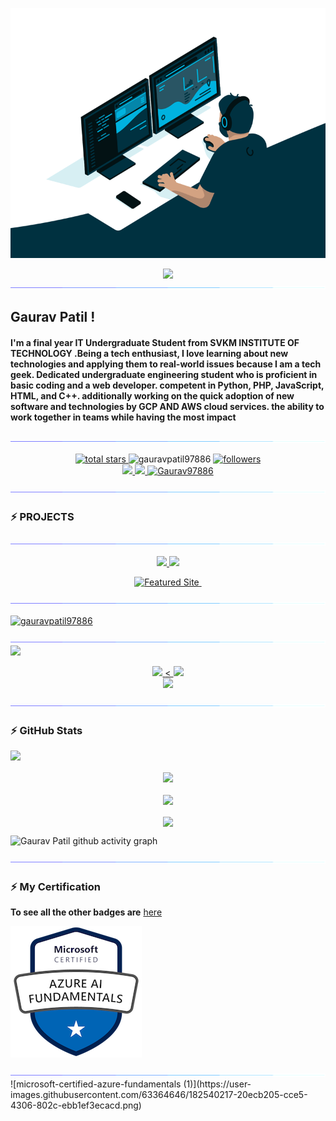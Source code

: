 
<p align='center'>
    <img alt='GIF' src='https://github.com/gauravpatil97886/gauravpatil97886/blob/main/profile-3d-contrib/code.gif?raw=true' width='600' height='400' />
</p>
<div align='center'>
<img src='https://readme-typing-svg.herokuapp.com?font=ubuntu&color=16A085&center=true&lines=hii+I+am+Gaurav+patil;Front+End+Developer;Enthusiastic+Programmer;Open+Source+Contributor;Code+For+Everyone'/>
</div>

<img src="https://github.com/gauravpatil97886/gauravpatil97886/blob/main/gaurav_gif/Line.gif"/>

## Gaurav Patil ! 

<p align='justify'>
<h4>I'm a final year IT Undergraduate Student from SVKM INSTITUTE OF TECHNOLOGY .Being a tech enthusiast, I love learning about new technologies and applying them to real-world issues because I am a tech geek. Dedicated undergraduate engineering student who is proficient in basic coding and a web developer. competent in Python, PHP, JavaScript, HTML, and C++. additionally working on the quick adoption of new software and technologies by GCP AND AWS cloud services. the ability to work together in teams while having the most impact</h4>
<img src="https://github.com/gauravpatil97886/gauravpatil97886/blob/main/gaurav_gif/Line.gif"/>

<br>
<p align='center'>
    <a href='https://github.com/mrhrifat?tab=repositories&sort=stargazers'>
        <img alt='total stars' title='Total stars on GitHub' src='https://custom-icon-badges.herokuapp.com/badge/dynamic/json?logo=star&color=55960c&labelColor=488207&label=Stars&style=for-the-badge&query=%24.stars&url=https://api.github-star-counter.workers.dev/user/gauravpatil97886'/>
    </a>
   <img width="20%" src="https://komarev.com/ghpvc/?username=gauravpatil97886&label=Profile%20views&color=0e75b6&style=flat" alt="gauravpatil97886" />
    <a href='https://github.com/gauravpatil97886?tab=followers'>
        <img alt='followers' title='Follow Me on GitHub' src='https://custom-icon-badges.herokuapp.com/github/followers/gauravpatil97886?color=236ad3&labelColor=1155ba&style=for-the-badge&logo=person-add&label=Follow&logoColor=white'/>
        <br>
    </a>
    <a href='https://www.linkedin.com/in/gauravpatil97886' target='_blank'>
        <img src='https://img.shields.io/badge/linkedin%20-%230077B5.svg?&style=for-the-badge&logo=linkedin&logoColor=white'/>
    </a>
    <a href='gauravpatil97886@gmail.com' target='_blank'>
        <img src='https://img.shields.io/badge/Gmail-D14836?style=for-the-badge&logo=gmail&logoColor=white'/>
    </a>
    <a href="https://twitter.com/Gaurav97886" target="blank"><img src="https://img.shields.io/twitter/follow/Gaurav97886?logo=twitter&style=for-the-badge" alt="Gaurav97886" /></a>
</p>
<img src="https://github.com/gauravpatil97886/gauravpatil97886/blob/main/gaurav_gif/Line.gif"/>

### :zap: PROJECTS

<img src="https://github.com/gauravpatil97886/gauravpatil97886/blob/main/gaurav_gif/Line.gif"/>

<p align='center'>
    <a href='https://github.com/gauravpatil97886/College-Enterprise-Resource-Planning-System-Project-'>
        <img src='https://github-readme-stats.vercel.app/api/pin/?username=gauravpatil97886&repo=College-Enterprise-Resource-Planning-System-Project-&title_color=ffffff&text_color=c9cacc&icon_color=2bbc8a&bg_color=0C1014&hide_border=true&hide=html'/>
    </a>
    <a href='https://github.com/gauravpatil97886/githubprofilefinder'>
        <img src='https://github-readme-stats.vercel.app/api/pin/?username=gauravpatil97886&repo=githubprofilefinder &title_color=ffffff&text_color=c9cacc&icon_color=2bbc8a&bg_color=0C1014&hide_border=true'/>
    </a>
</p>
<p align='center'>
    <a href=>
        <img alt='Featured Site' title='Featured Site'  src='https://custom-icon-badges.herokuapp.com/badge/-Featured%20Site-D14836?style=for-the-badge&logoColor=white&logo=globe'/>
    </a>
    <a href=''>
        <img alt=''Others Projects' title='Others Projects' src='https://custom-icon-badges.herokuapp.com/badge/-Others%20Projects-16a085?style=for-the-badge&logoColor=white&logo=project'/>
    </a>
</p>

<img src="https://github.com/gauravpatil97886/gauravpatil97886/blob/main/gaurav_gif/Line.gif"/>

<p align="left"> <a href="https://github.com/ryo-ma/github-profile-trophy"><img src="https://github-profile-trophy.vercel.app/?username=gauravpatil97886" alt="gauravpatil97886" /></a> </p>

<img src="https://github.com/gauravpatil97886/gauravpatil97886/blob/main/gaurav_gif/Line.gif"/>

<img src="https://github.com/Gauravpatil97886/Gauravpatil97886/blob/main/images/Line.gif">
<p align="center">

  <a href="https://github.com/anuraghazra/github-readme-stats" target="_blank">
    <img width="30%" src= "https://github-readme-stats.vercel.app/api/top-langs/?username=Gauravpatil97886&layout=compact&langs_count=10&theme=radical&hide_border=true&custom_title=Most Used Languages">
  </a>
  <a href="https://github.com/vn7n24fzkq/github-profile-summary-cards" target="_blank">
    <img width="30%" src= "https://github-profile-summary-cards.vercel.app/api/cards/repos-per-language?username=Gauravpatil97886&theme=radical" alt=""><
    <img width="30%" src= "https://github-profile-summary-cards.vercel.app/api/cards/most-commit-language?username=Gauravpatil97886&theme=radical"><br>
    <img width="30%" src= "https://github-profile-summary-cards.vercel.app/api/cards/productive-time?username=Gauravpatil97886&theme=radical&utcOffset=8">
  </a>

</p>

<img src="https://github.com/gauravpatil97886/gauravpatil97886/blob/main/gaurav_gif/Line.gif"/>

### :zap: GitHub Stats
<img src="https://github.com/Gauravpatil97886/Gauravpatil97886/blob/main/images/Line.gif">
<p align="center">
  <a href="https://github.com/anuraghazra/github-readme-stats" target="_blank">
    <img align="center" width="60%" src="https://github-readme-stats.vercel.app/api?username=Gauravpatil97886&show_icons=true&hide_border=true&show_owner=true&title_color=ff6e96&theme=radical&custom_title=नमस्ते 🙏 Programmers!&layout=compact"/><br><br>
    <img align="center" width="70%" src="https://github-readme-streak-stats.herokuapp.com/?user=Gauravpatil97886&theme=radical&custom_title=streak-stats&hide_border=true&layout=compact" /><br><br>
    <img align="center" width="60%" src="https://github-profile-summary-cards.vercel.app/api/cards/profile-details?username=Gauravpatil97886&theme=radical" />
  </a>
</p>


![Gaurav Patil github activity graph](https://activity-graph.herokuapp.com/graph?username=gauravpatil97886&theme=react-dark&layout=compact&title_color=FF69B4&hide_border=true&area=true)

<img src="https://github.com/gauravpatil97886/gauravpatil97886/blob/main/gaurav_gif/Line.gif"/>

### :zap: My Certification


 **To see all the other badges are** [here](https://www.credly.com/users/gaurav-patil.131bb511)

[![Ai-900](https://github.com/gauravpatil97886/gauravpatil97886/blob/main/gaurav_gif/microsoft-certified-azure-ai-fundamentals.png)](https://www.credly.com/badges/1dcb2ef6-176b-48e2-a67b-83c136f5d623/public_url)

<img src="https://github.com/gauravpatil97886/gauravpatil97886/blob/main/gaurav_gif/Line.gif"/>
![microsoft-certified-azure-fundamentals (1)](https://user-images.githubusercontent.com/63364646/182540217-20ecb205-cce5-4306-802c-ebb1ef3ecacd.png)

